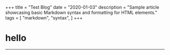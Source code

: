 +++
title = "Test Blog"
date = "2020-01-03"
description = "Sample article showcasing basic Markdown syntax and formatting for HTML elements."
tags = [
    "markdown",
    "syntax",
]
+++

# hello

---
